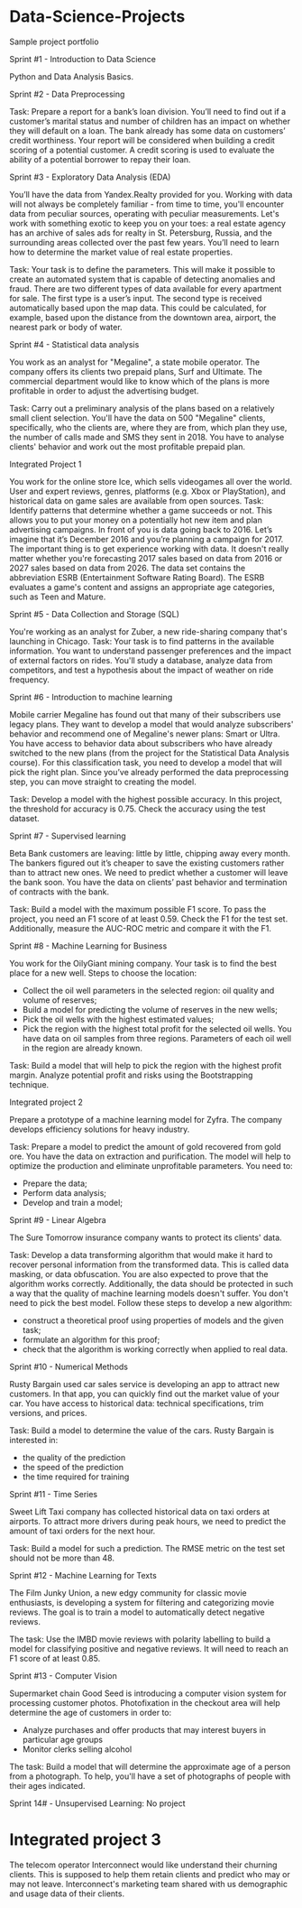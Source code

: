 # Data-Science-Projects
Sample project portfolio


Sprint #1 - Introduction to Data Science

Python and Data Analysis Basics. 

Sprint #2 - Data Preprocessing

Task: Prepare a report for a bank’s loan division. You’ll need to find out if a customer’s marital status and number of children has an impact on whether they will default on a loan. The bank already has some data on customers’ credit worthiness. Your report will be considered when building a credit scoring of a potential customer. A credit scoring is used to evaluate the ability of a potential borrower to repay their loan.

Sprint #3 - Exploratory Data Analysis (EDA)

You’ll have the data from Yandex.Realty provided for you. Working with data will not always be completely familiar - from time to time, you'll encounter data from peculiar sources, operating with peculiar measurements. Let's work with something exotic to keep you on your toes: a real estate agency has an archive of sales ads for realty in St. Petersburg, Russia, and the surrounding areas collected over the past few years. You’ll need to learn how to determine the market value of real estate properties. 

Task: Your task is to define the parameters. This will make it possible to create an automated system that is capable of detecting anomalies and fraud. There are two different types of data available for every apartment for sale. The first type is a user’s input. The second type is received automatically based upon the map data. This could be calculated, for example, based upon the distance from the downtown area, airport, the nearest park or body of water.

Sprint #4 - Statistical data analysis

You work as an analyst for "Megaline", a state mobile operator. The company offers its clients two prepaid plans, Surf and Ultimate. The commercial department would like to know which of the plans is more profitable in order to adjust the advertising budget. 

Task: Carry out a preliminary analysis of the plans based on a relatively small client selection. You'll have the data on 500 "Megaline" clients, specifically, who the clients are, where they are from, which plan they use, the number of calls made and SMS they sent in 2018. You have to analyse clients' behavior and work out the most profitable prepaid plan.

Integrated Project 1

You work for the online store Ice, which sells videogames all over the world. User and expert reviews, genres, platforms (e.g. Xbox or PlayStation), and historical data on game sales are available from open sources. 
Task: Identify patterns that determine whether a game succeeds or not. This allows you to put your money on a potentially hot new item and plan advertising campaigns. In front of you is data going back to 2016. Let’s imagine that it’s December 2016 and you’re planning a campaign for 2017. The important thing is to get experience working with data. It doesn't really matter whether you're forecasting 2017 sales based on data from 2016 or 2027 sales based on data from 2026. The data set contains the abbreviation ESRB (Entertainment Software Rating Board). The ESRB evaluates a game's content and assigns an appropriate age categories, such as Teen and Mature.

Sprint #5 - Data Collection and Storage (SQL)

You're working as an analyst for Zuber, a new ride-sharing company that's launching in Chicago. 
Task: Your task is to find patterns in the available information. You want to understand passenger preferences and the impact of external factors on rides. You'll study a database, analyze data from competitors, and test a hypothesis about the impact of weather on ride frequency.

Sprint #6 - Introduction to machine learning

Mobile carrier Megaline has found out that many of their subscribers use legacy plans. They want to develop a model that would analyze subscribers' behavior and recommend one of Megaline's newer plans: Smart or Ultra. You have access to behavior data about subscribers who have already switched to the new plans (from the project for the Statistical Data Analysis course). For this classification task, you need to develop a model that will pick the right plan. Since you’ve already performed the data preprocessing step, you can move straight to creating the model. 

Task: Develop a model with the highest possible accuracy. In this project, the threshold for accuracy is 0.75. Check the accuracy using the test dataset.

Sprint #7 - Supervised learning

Beta Bank customers are leaving: little by little, chipping away every month. The bankers figured out it’s cheaper to save the existing customers rather than to attract new ones. We need to predict whether a customer will leave the bank soon. You have the data on clients’ past behavior and termination of contracts with the bank. 

Task: Build a model with the maximum possible F1 score. To pass the project, you need an F1 score of at least 0.59. Check the F1 for the test set. Additionally, measure the AUC-ROC metric and compare it with the F1.

Sprint #8 - Machine Learning for Business

You work for the OilyGiant mining company. Your task is to find the best place for a new well. 
Steps to choose the location: 
- Collect the oil well parameters in the selected region: oil quality and volume of reserves; 
- Build a model for predicting the volume of reserves in the new wells;
- Pick the oil wells with the highest estimated values; 
- Pick the region with the highest total profit for the selected oil wells. 
You have data on oil samples from three regions. Parameters of each oil well in the region are already known. 

Task: Build a model that will help to pick the region with the highest profit margin. Analyze potential profit and risks using the Bootstrapping technique.

Integrated project 2

Prepare a prototype of a machine learning model for Zyfra. The company develops efficiency solutions for heavy industry. 

Task: Prepare a model to predict the amount of gold recovered from gold ore. You have the data on extraction and purification. The model will help to optimize the production and eliminate unprofitable parameters. You need to:

- Prepare the data;
- Perform data analysis;
- Develop and train a model;

Sprint #9 - Linear Algebra

The Sure Tomorrow insurance company wants to protect its clients' data. 

Task: Develop a data transforming algorithm that would make it hard to recover personal information from the transformed data. This is called data masking, or data obfuscation. You are also expected to prove that the algorithm works correctly. Additionally, the data should be protected in such a way that the quality of machine learning models doesn't suffer. You don't need to pick the best model. Follow these steps to develop a new algorithm:

- construct a theoretical proof using properties of models and the given task;
- formulate an algorithm for this proof;
- check that the algorithm is working correctly when applied to real data.

Sprint #10 - Numerical Methods

Rusty Bargain used car sales service is developing an app to attract new customers. In that app, you can quickly find out the market value of your car. You have access to historical data: technical specifications, trim versions, and prices. 

Task: Build a model to determine the value of the cars. Rusty Bargain is interested in:

- the quality of the prediction
- the speed of the prediction
- the time required for training

Sprint #11 - Time Series

Sweet Lift Taxi company has collected historical data on taxi orders at airports. To attract more drivers during peak hours, we need to predict the amount of taxi orders for the next hour. 

Task: Build a model for such a prediction. The RMSE metric on the test set should not be more than 48.

Sprint #12 - Machine Learning for Texts

The Film Junky Union, a new edgy community for classic movie enthusiasts, is developing a system for filtering and categorizing movie reviews. The goal is to train a model to automatically detect negative reviews. 

The task: Use the IMBD movie reviews with polarity labelling to build a model for classifying positive and negative reviews. It will need to reach an F1 score of at least 0.85.

Sprint #13 - Computer Vision

Supermarket chain Good Seed is introducing a computer vision system for processing customer photos. Photofixation in the checkout area will help determine the age of customers in order to: 

- Analyze purchases and offer products that may interest buyers in particular age groups 
- Monitor clerks selling alcohol 

The task: Build a model that will determine the approximate age of a person from a photograph. To help, you'll have a set of photographs of people with their ages indicated.

Sprint 14# - Unsupervised Learning: No project

# Integrated project 3

The telecom operator Interconnect would like understand their churning clients. This is supposed to help them retain clients and predict who may or may not leave. Interconnect's marketing team shared with us demographic and usage data of their clients.



























